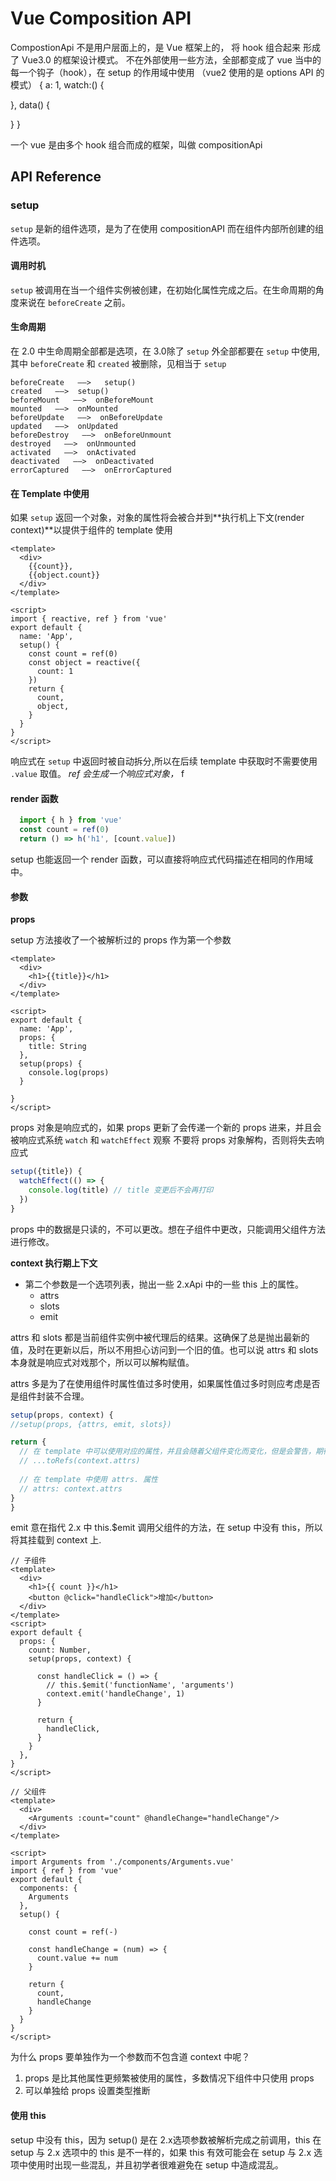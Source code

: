 # Vue Composition API

CompostionApi 不是用户层面上的，是 Vue 框架上的， 将 hook 组合起来 形成了 Vue3.0 的框架设计模式。
不在外部使用一些方法，全部都变成了 vue 当中的 每一个钩子（hook），在 setup 的作用域中使用
（vue2 使用的是 options API 的模式）
{
  a: 1,
  watch:() {

  },
  data() {

  }
}


一个 vue 是由多个 hook 组合而成的框架，叫做 compositionApi

## API Reference

### setup
`setup` 是新的组件选项，是为了在使用 compositionAPI 而在组件内部所创建的组件选项。

#### 调用时机
`setup` 被调用在当一个组件实例被创建，在初始化属性完成之后。在生命周期的角度来说在 `beforeCreate` 之前。

#### 生命周期
在 2.0 中生命周期全部都是选项，在 3.0除了 `setup` 外全部都要在 `setup` 中使用, 其中 `beforeCreate` 和 `created` 被删除，见相当于 `setup`
```
beforeCreate   ——>   setup()
created   ——>  setup()
beforeMount   ——>  onBeforeMount
mounted   ——>  onMounted
beforeUpdate   ——>  onBeforeUpdate
updated   ——>  onUpdated
beforeDestroy   ——>  onBeforeUnmount
destroyed   ——>  onUnmounted
activated   ——>  onActivated
deactivated   ——>  onDeactivated
errorCaptured   ——>  onErrorCaptured
```

#### 在 Template 中使用
如果 `setup` 返回一个对象，对象的属性将会被合并到**执行机上下文(render context)**以提供于组件的 template 使用
```vue
<template>
  <div>
    {{count}},
    {{object.count}}
  </div>
</template>

<script>
import { reactive, ref } from 'vue'
export default {
  name: 'App',
  setup() {
    const count = ref(0)
    const object = reactive({
      count: 1
    })
    return {
      count,
      object,
    }
  }
}
</script>
```
响应式在 `setup` 中返回时被自动拆分,所以在后续 template 中获取时不需要使用 `.value` 取值。
*ref 会生成一个响应式对象，*
f
#### render 函数
```js
  import { h } from 'vue'
  const count = ref(0)
  return () => h('h1', [count.value])
```
setup 也能返回一个 render 函数，可以直接将响应式代码描述在相同的作用域中。

#### 参数

**props**

setup 方法接收了一个被解析过的 props 作为第一个参数
```vue
<template>
  <div>
    <h1>{{title}}</h1>
  </div>
</template>

<script>
export default {
  name: 'App',
  props: {
    title: String
  },
  setup(props) {
    console.log(props)
  }

}
</script>
```
props 对象是响应式的，如果 props 更新了会传递一个新的 props 进来，并且会被响应式系统 `watch` 和 `watchEffect` 观察
不要将 props 对象解构，否则将失去响应式
```js
setup({title}) {
  watchEffect(() => {
    console.log(title) // title 变更后不会再打印
  })
}
```
props 中的数据是只读的，不可以更改。想在子组件中更改，只能调用父组件方法进行修改。

**context 执行期上下文**
- 第二个参数是一个选项列表，抛出一些 2.xApi 中的一些 this 上的属性。
  - attrs
  - slots
  - emit

attrs 和 slots 都是当前组件实例中被代理后的结果。这确保了总是抛出最新的值，及时在更新以后，所以不用担心访问到一个旧的值。也可以说 attrs 和 slots 本身就是响应式对戏那个，所以可以解构赋值。


attrs 多是为了在使用组件时属性值过多时使用，如果属性值过多时则应考虑是否是组件封装不合理。
```js
setup(props, context) {
//setup(props, {attrs, emit, slots})

return {
  // 在 template 中可以使用对应的属性，并且会随着父组件变化而变化，但是会警告，期待一个被 reactive 包裹的对象
  // ...toRefs(context.attrs)
  
  // 在 template 中使用 attrs. 属性
  // attrs: context.attrs
}
}
```

emit 意在指代 2.x 中 this.$emit 调用父组件的方法，在 setup 中没有 this，所以将其挂载到 context 上.
```vue
// 子组件
<template>
  <div>
    <h1>{{ count }}</h1>
    <button @click="handleClick">增加</button>
  </div>
</template>
<script>
export default {
  props: {
    count: Number,
    setup(props, context) {

      const handleClick = () => {
        // this.$emit('functionName', 'arguments')
        context.emit('handleChange', 1) 
      }

      return {
        handleClick,
      }
    }
  },
}
</script>

// 父组件
<template>
  <div>
    <Arguments :count="count" @handleChange="handleChange"/>
  </div>
</template>

<script>
import Arguments from './components/Arguments.vue'
import { ref } from 'vue'
export default {
  components: {
    Arguments
  },
  setup() {

    const count = ref(-)

    const handleChange = (num) => {
      count.value += num
    }

    return {
      count,
      handleChange
    }
  }
}
</script>
```

为什么 props 要单独作为一个参数而不包含道 context 中呢？
1. props 是比其他属性更频繁被使用的属性，多数情况下组件中只使用 props
2. 可以单独给 props 设置类型推断


#### 使用 this
setup 中没有 this，因为 setup() 是在 2.x选项参数被解析完成之前调用，this 在 setup 与 2.x 选项中的 this 是不一样的，如果 this 有效可能会在 setup 与 2.x 选项中使用时出现一些混乱，并且初学者很难避免在 setup 中造成混乱。

